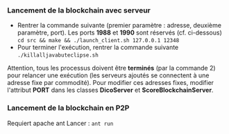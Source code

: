 ### Lancement de la blockchain avec serveur

- Rentrer la commande suivante (premier paramètre : adresse, deuxième paramètre, port). Les ports **1988** et **1990** sont réservés (cf. ci-dessous)
     `cd src && make && ./launch_client.sh 127.0.0.1 12348`
- Pour terminer l'exécution, rentrer la commande suivante
     `./killalljavabuteclipse.sh`

Attention, tous les processus doivent être **terminés** (par la commande 2) pour relancer une exécution (les serveurs ajoutés se connectent à une adresse fixe par commodité). Pour modifier ces adresses fixes, modifier l'attribut **PORT** dans les classes **DicoServer** et **ScoreBlockchainServer**.

### Lancement de la blockchain en P2P
Requiert apache ant
Lancer :
     `ant run`